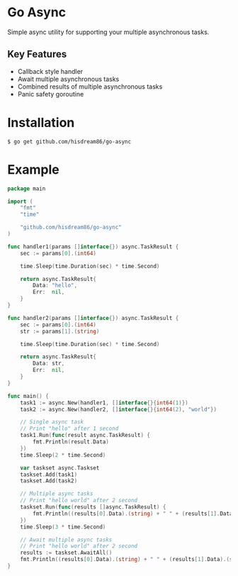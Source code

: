 # Go Async
Simple async utility for supporting your multiple asynchronous tasks.

## Key Features
- Callback style handler
- Await multiple asynchronous tasks
- Combined results of multiple asynchronous tasks
- Panic safety goroutine

# Installation
    $ go get github.com/hisdream86/go-async

# Example
```go
package main

import (
	"fmt"
	"time"

	"github.com/hisdream86/go-async"
)

func handler1(params []interface{}) async.TaskResult {
	sec := params[0].(int64)

	time.Sleep(time.Duration(sec) * time.Second)

	return async.TaskResult{
		Data: "hello",
		Err:  nil,
	}
}

func handler2(params []interface{}) async.TaskResult {
	sec := params[0].(int64)
	str := params[1].(string)

	time.Sleep(time.Duration(sec) * time.Second)

	return async.TaskResult{
		Data: str,
		Err:  nil,
	}
}

func main() {
	task1 := async.New(handler1, []interface{}{int64(1)})
	task2 := async.New(handler2, []interface{}{int64(2), "world"})

	// Single async task
	// Print "hello" after 1 second
	task1.Run(func(result async.TaskResult) {
		fmt.Println(result.Data)
	})
	time.Sleep(2 * time.Second)

	var taskset async.Taskset
	taskset.Add(task1)
	taskset.Add(task2)

	// Multiple async tasks
	// Print "hello world" after 2 second
	taskset.Run(func(results []async.TaskResult) {
		fmt.Println((results[0].Data).(string) + " " + (results[1].Data).(string))
	})
	time.Sleep(3 * time.Second)

	// Await multiple async tasks
	// Print "hello world" after 2 second
	results := taskset.AwaitAll()
	fmt.Println((results[0].Data).(string) + " " + (results[1].Data).(string))
}
```